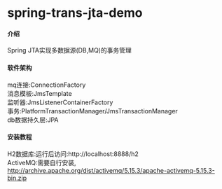 # spring-trans-jta-demo

#### 介绍
Spring JTA实现多数据源(DB,MQ)的事务管理

#### 软件架构
mq连接:ConnectionFactory  
消息模板:JmsTemplate  
监听器:JmsListenerContainerFactory  
事务:PlatformTransactionManager/JmsTransactionManager  
db数据持久层:JPA


#### 安装教程

H2数据库:运行后访问:http://localhost:8888/h2  
ActiveMQ:需要自行安装,  http://archive.apache.org/dist/activemq/5.15.3/apache-activemq-5.15.3-bin.zip


